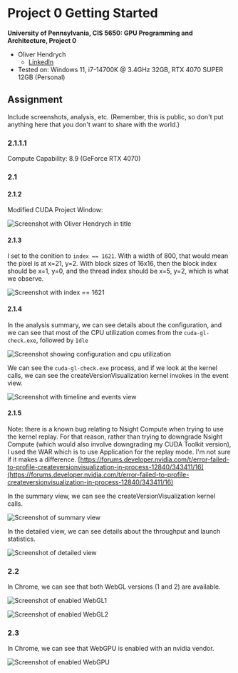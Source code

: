 Project 0 Getting Started
====================

**University of Pennsylvania, CIS 5650: GPU Programming and Architecture, Project 0**

* Oliver Hendrych
  * [LinkedIn](https://www.linkedin.com/in/oliver-hendrych/)
* Tested on: Windows 11, i7-14700K @ 3.4GHz 32GB, RTX 4070 SUPER 12GB (Personal)

## Assignment

Include screenshots, analysis, etc. (Remember, this is public, so don't put
anything here that you don't want to share with the world.)

### 2.1.1.1

Compute Capability: 8.9 (GeForce RTX 4070)

### 2.1

#### 2.1.2

Modified CUDA Project Window:

![Screenshot with Oliver Hendrych in title](images/part_2_1_2.png)

#### 2.1.3

I set to the conition to `index == 1621`.  With a width of 800, that would mean the pixel is at x=21, y=2.
With block sizes of 16x16, then the block index should be x=1, y=0, and the thread index should be x=5, y=2, which is what we observe.

![Screenshot with index == 1621](images/part_2_1_3_autos_and_warp_info.png)

#### 2.1.4

In the analysis summary, we can see details about the configuration, and we can see that most of the CPU utilization comes from the `cuda-gl-check.exe`, followed by `Idle`

![Screenshot showing configuration and cpu utilization](images/part_2_1_4_analysis_summary.png)

We can see the `cuda-gl-check.exe` process, and if we look at the kernel calls, we can see the createVersionVisualization kernel invokes in the event view.

![Screenshot with timeline and events view](images/part_2_1_4_timeline.png)

#### 2.1.5

Note: there is a known bug relating to Nsight Compute when trying to use the kernel replay. For that reason, rather than trying to downgrade Nsight Compute (which would also involve downgrading my CUDA Toolkit version), I used the WAR which is to use Application for the replay mode. I'm not sure if it makes a difference. [https://forums.developer.nvidia.com/t/error-failed-to-profile-createversionvisualization-in-process-12840/343411/16](https://forums.developer.nvidia.com/t/error-failed-to-profile-createversionvisualization-in-process-12840/343411/16)

In the summary view, we can see the createVersionVisualization kernel calls.

![Screenshot of summary view](images/part_2_1_5_summary.png)

In the detailed view, we can see details about the throughput and launch statistics.

![Screenshot of detailed view](images/part_2_1_5_details.png)

### 2.2

In Chrome, we can see that both WebGL versions (1 and 2) are available.

![Screenshot of enabled WebGL1](images/part_2_2_webgl1.png)

![Screenshot of enabled WebGL2](images/part_2_2_webgl2.png)

### 2.3

In Chrome, we can see that WebGPU is enabled with an nvidia vendor.

![Screenshot of enabled WebGPU](images/part_2_3_webgpu.png)



